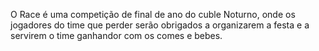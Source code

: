 O Race é uma competição de final de ano do cuble Noturno, onde os jogadores do time que perder serão obrigados a organizarem a festa e a servirem o time ganhandor com os comes e bebes.
